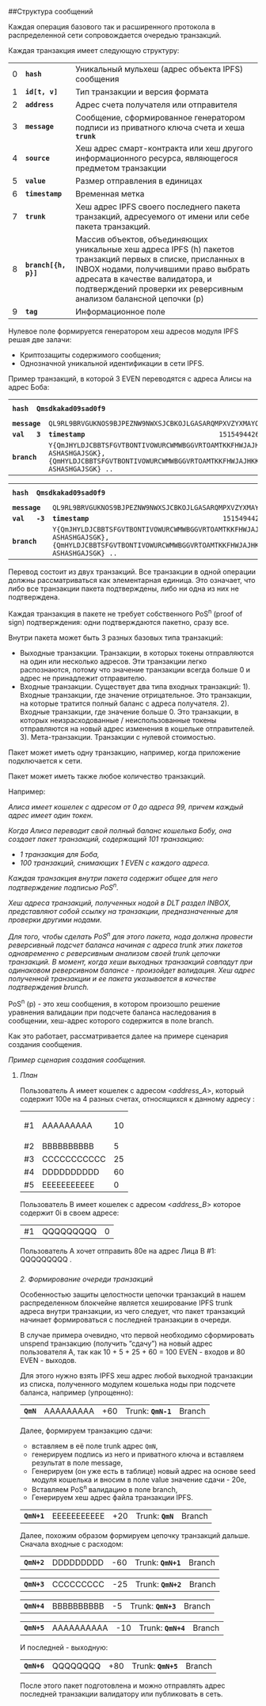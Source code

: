##Структура сообщений 

Каждая операция базового так и расширенного протокола в распределенной сети сопровождается очередью транзакций. 

Каждая транзакция имеет следующую структуру:

<table>
  <tr>
   <td>0
   </td>
   <td><strong><code>hash</code></strong>
   </td>
   <td>Уникальный мульхеш (адрес объекта IPFS) сообщения
   </td>
  </tr>
  <tr>
   <td>1
   </td>
   <td><strong><code>id[t, v]</code></strong>
   </td>
   <td>Тип транзакции и версия формата
   </td>
  </tr>
  <tr>
   <td>2
   </td>
   <td><strong><code>address</code></strong>
   </td>
   <td>Адрес счета получателя или отправителя
   </td>
  </tr>
  <tr>
   <td>3
   </td>
   <td><strong><code>message</code></strong>
   </td>
   <td>Сообщение, сформированное генератором подписи из приватного ключа счета и хеша <strong><code>trunk</code></strong>
   </td>
  </tr>
  <tr>
   <td>4
   </td>
   <td><strong><code>source</code></strong>
   </td>
   <td>Хеш адрес смарт-контракта или хеш другого информационного ресурса, являющегося предметом транзакции
   </td>
  </tr>
  <tr>
   <td>5
   </td>
   <td><strong><code>value</code></strong>
   </td>
   <td>Размер отправления в единицах 
   </td>
  </tr>
  <tr>
   <td>6
   </td>
   <td><strong><code>timestamp</code></strong>
   </td>
   <td>Временная метка
   </td>
  </tr>
  <tr>
   <td>7
   </td>
   <td><strong><code>trunk</code></strong>
   </td>
   <td>Хеш адрес IPFS своего последнего пакета  транзакций, адресуемого от имени или себе пакета транзакций.
   </td>
  </tr>
  <tr>
   <td>8
   </td>
   <td><strong><code>branch[{h, p}]</code></strong>
   </td>
   <td>Массив объектов,  объединяющих уникальные хеш адреса IPFS  (h) пакетов транзакций первых в списке,  присланных в INBOX нодами, получившими право выбрать адресата в качестве валидатора, и подтверждений проверки их реверсивным анализом балансной цепочки (p)
   </td>
  </tr>
  <tr>
   <td>9
   </td>
   <td><strong><code>tag</code></strong>
   </td>
   <td>Информационное поле
   </td>
  </tr>
</table>



Нулевое поле формируется генератором хеш адресов модуля IPFS решая две залачи:



*   Криптозащиты содержимого сообщения;
*   Однозначной уникальной идентификации в сети IPFS.
   
Пример транзакций, в которой 3 EVEN переводятся с адреса Алисы на адрес Боба:

<table>
  <tr>
   <td>
<strong><code>hash</code></strong>
   </td>
   <td colspan="3" ><strong><code>Qmsdkakad09sad0f9</code></strong>
   </td>
   <td><strong><code>id</code></strong>
   </td>
   <td colspan="2" ><code>0x0001, 0x001</code>
   </td>
   <td><strong><code>addr</code></strong>
   </td>
   <td colspan="2" ><code>JHYLDJCBBTSFGVTBONTIVOWURCWMWBGGVRTOAMTKKFHWJAJHKKPWEYTAVDXMUSJBIUYEVZMO9LXBWHTUZ</code>
   </td>
  </tr>
  <tr>
   <td colspan="2" ><strong><code>message</code></strong>
   </td>
   <td colspan="3" ><code>QL9RL9BRVGUKNOS9BJPEZNW9NWXSJCBKOJLGASARQMPXVZYXMAYOJDXTSNRX9KMWZNTJRZMONURODNXSD</code>
   </td>
   <td><strong><code>src</code></strong>
   </td>
   <td colspan="4" ><code>YDDQVGFO9OTJQSRGESYLPWLIDYBTFHUFQJ9HINVQVJMIKCHXBRNNOO9EZXGDOYJZPCPCZUARJ9IXA9999</code>
   </td>
  </tr>
  <tr>
   <td><strong><code>val</code></strong>
   </td>
   <td><strong><code>3</code></strong>
   </td>
   <td><strong><code>timestamp</code></strong>
   </td>
   <td>
        <code>1515494426</code>
   </td>
   <td colspan="2" ><strong><code>trunk</code></strong>
   </td>
   <td colspan="4" ><code>QmAsaskakad09sad0f9</code>
   </td>
  </tr>
  <tr>
   <td colspan="2" ><strong><code>branch</code></strong>
   </td>
   <td colspan="2" >
<code>Y{QmJHYLDJCBBTSFGVTBONTIVOWURCWMWBGGVRTOAMTKKFHWJAJHKKPWEYTAVDXMUSJBIUYEVZMO9LXBWHTUZ, ASHASHGAJSGK}, {QmHYLDJCBBTSFGVTBONTIVOWURCWMWBGGVRTOAMTKKFHWJAJHKKPWEYTAVDXMUSJBIUYEVZMO9LXBWHTUZ, ASHASHGAJSGK} ..</code>
   </td>
   <td colspan="2" ><strong><code>tag</code></strong>
   </td>
   <td colspan="4" ><code>TEST_TRANSAC</code>
   </td>
  </tr>
</table>



<table>
  <tr>
   <td><strong><code>hash</code></strong>
   </td>
   <td colspan="3" ><strong><code>Qmsdkakad09sad0f9</code></strong>
   </td>
   <td><strong><code>id</code></strong>
   </td>
   <td colspan="2" ><code>0x0001, 0x001</code>
   </td>
   <td><strong><code>addr</code></strong>
   </td>
   <td colspan="2" ><code>AJSAJKHSNXABONTIVOWURCWMWBGGVRTOAMTKKFHWJAJHKKPWEYTAVDXM</code>
   </td>
  </tr>
  <tr>
   <td colspan="2" ><strong><code>message</code></strong>
   </td>
   <td colspan="3" ><code>QL9RL9BRVGUKNOS9BJPEZNW9NWXSJCBKOJLGASARQMPXVZYXMAYOJDXTSNRX9KMWZNTJRZMONURODNXSD</code>
   </td>
   <td><strong><code>src</code></strong>
   </td>
   <td colspan="4" ><code>YDDQVGFO9OTJQSRGESYLPWLIDYBTFHUFQJ9HINVQVJMIKCHXBRNNOO9EZXGDOYJZPCPCZUARJ9IXA9999</code>
   </td>
  </tr>
  <tr>
   <td><strong><code>val</code></strong>
   </td>
   <td><strong><code>-3</code></strong>
   </td>
   <td><strong><code>timestamp</code></strong>
   </td>
   <td>
        <code>1515494426</code>
   </td>
   <td colspan="2" ><strong><code>trunk</code></strong>
   </td>
   <td colspan="4" ><code>QmAsaskakad09sad0f9</code>
   </td>
  </tr>
  <tr>
   <td colspan="2" ><strong><code>branch</code></strong>
   </td>
   <td colspan="2" >
<code>Y{QmJHYLDJCBBTSFGVTBONTIVOWURCWMWBGGVRTOAMTKKFHWJAJHKKPWEYTAVDXMUSJBIUYEVZMO9LXBWHTUZ, ASHASHGAJSGK}, {QmHYLDJCBBTSFGVTBONTIVOWURCWMWBGGVRTOAMTKKFHWJAJHKKPWEYTAVDXMUSJBIUYEVZMO9LXBWHTUZ, ASHASHGAJSGK} ..</code>
   </td>
   <td colspan="2" ><strong><code>tag</code></strong>
   </td>
   <td colspan="4" ><code>TEST_TRANSAC</code>
   </td>
  </tr>
</table>

Перевод состоит из двух транзакций. Все транзакции в одной операции должны рассматриваться как элементарная единица. Это означает, что либо все транзакции пакета подтверждены, либо ни одна из них не подтверждена. 

Каждая транзакция в пакете не требует собственного PoS<sup>n</sup> (proof  of sign) подтверждения: одни подтверждаются пакетно, сразу все. 

Внутри пакета может быть 3 разных базовых типа транзакций:
*   Выходные транзакции. Транзакции, в которых токены отправляются на один или несколько адресов. Эти транзакции легко распознаются, потому что значение транзакции всегда больше 0 и адрес не принадлежит отправителю. 
*   Входные транзакции. Существует два типа входных транзакций: 
 1). Входные транзакции, где значение отрицательное. Это транзакции, на которые тратится полный баланс с адреса получателя. 
 2). Входные транзакции, где значение больше 0. Это транзакции, в которых неизрасходованные / неиспользованные токены  отправляются на новый адрес изменения в кошельке отправителей. 
 3). Мета-транзакции. Транзакции с нулевой стоимостью. 

Пакет может иметь одну транзакцию, например, когда приложение подключается к сети. 

Пакет может иметь также любое количество транзакций. 

Например:

*Алиса имеет кошелек с адресом от 0 до адреса 99, причем каждый адрес имеет один токен.*

*Когда Алиса переводит свой полный баланс кошелька Бобу, она создает пакет транзакций, содержащий 101 транзакцию:*
*   *1 транзакция для Боба,*
*   *100 транзакций, снимающих 1 EVEN с каждого адреса.*

*Каждая транзакция внутри пакета  содержит общее для него подтверждение подписью PoS<sup>n</sup>.*

*Хеш адреса транзакций, полученных нодой в DLT раздел INBOX, представляют собой ссылку на транзакции, предназначенные для проверки другими нодами.* 

*Для того, чтобы сделать PoS<sup>n</sup> для этого пакета, нода должна провести реверсивный подсчет баланса начиная с адреса trunk этих пакетов одновременно с реверсивным анализом своей trunk цепочки транзакций. В момент, когда хеши выходных транзакций совпадут при одинаковом реверсивном балансе - произойдет валидация. Хеш адрес полученной транзакции и ее пакета указывается в качестве подтверждения brunch.*

PoS<sup>n</sup> (p) - это хеш сообщения, в котором произошло решение уравнения валидации при подсчете баланса наследования в сообщении, хеш-адрес которого содержится в поле branch. 

Как это работает, рассматривается  далее на примере сценария создания сообщения.


_Пример сценария создания сообщения._

1. _План_

    Пользователь А имеет кошелек с адресом <_address_A_>, который содержит 100e на 4 разных счетах, относящихся к данному адресу :


   <table>
    <tr>
     <td>
#1
   </td>
   <td>
    AAAAAAAAA
   </td>
   <td>10
   </td>
  </tr>
  <tr>
   <td>#2
   </td>
   <td>
    BBBBBBBBBB
   </td>
   <td>5
   </td>
  </tr>
  <tr>
   <td>#3
   </td>
   <td>
    CCCCCCCCCCC
   </td>
   <td>25
   </td>
  </tr>
  <tr>
   <td>#4
   </td>
   <td>
    DDDDDDDDDD
   </td>
   <td>60
   </td>
  </tr>
  <tr>
   <td>#5
   </td>
   <td>
    EEEEEEEEEEE
   </td>
   <td>0
   </td>
  </tr>
</table>



Пользователь B имеет кошелек с адресом <_address_B_> которое содержит 0i в своем адресе:


<table>
  <tr>
   <td>#1
   </td>
   <td>
    QQQQQQQQQ
   </td>
   <td>0
   </td>
  </tr>
</table>

Пользователь А хочет отправить 80e на адрес Лица В #1:  QQQQQQQQQ .


### 

_2. Формирование  очереди транзакций_


Особенностью защиты целостности цепочки транзакций в нашем распределенном блокчейне является хеширование IPFS trunk адреса внутри транзакции, из чего следует, что пакет транзакций начинает формироваться с последней транзакции в очереди. 

В случае примера очевидно, что первой необходимо сформировать unspend транзакцию (получить ”сдачу”) на новый адрес пользователя A, так как 10 + 5 + 25 + 60 = 100 EVEN - входов и 80 EVEN - выходов. 

Для этого нужно взять IPFS хеш адрес любой выходной транзакции из списка, полученного модулем кошелька ноды при подсчете баланса, например (упрощенно):

<table>
  <tr>
   <td><strong><code>QmN</code></strong>
   </td>
   <td>
    AAAAAAAAA
   </td>
   <td>
    +60
   </td>
   <td>Trunk: <strong><code>QmN-1</code></strong>
   </td>
   <td>Branch
   </td>
  </tr>
</table>

Далее, формируем транзакцию сдачи:  

* вставляем в её поле trunk адрес <code>QmN</code></strong>,
* генерируем подпись из него и приватного ключа и вставляем результат в поле message,
* Генерируем (он уже есть в таблице) новый адрес на основе seed модуля кошелька и вносим в поле value значение сдачи - 20e,
* Вставляем  PoS<sup>n   </sup>валидацию в поле branch,
* Генерируем хеш адрес файла транзакции IPFS.

<table>
  <tr>
   <td>
<strong><code>QmN+1</code></strong>
   </td>
   <td>
    EEEEEEEEEEE
   </td>
   <td>
    +20
   </td>
   <td>Trunk: <strong><code>QmN</code></strong>
   </td>
   <td>Branch
   </td>
  </tr>
</table>

Далее, похожим образом формируем цепочку транзакций дальше. 
Сначала входные с расходом:

<table>
  <tr>
   <td><strong><code>QmN+2</code></strong>
   </td>
   <td>
    DDDDDDDDD
   </td>
   <td>
    -60
   </td>
   <td>Trunk: <strong><code>QmN+1</code></strong>
   </td>
   <td>Branch
   </td>
  </tr>
</table>



<table>
  <tr>
   <td><strong><code>QmN+3</code></strong>
   </td>
   <td>
    CCCCCCCCC
   </td>
   <td>
    -25
   </td>
   <td>Trunk: <strong><code>QmN+2</code></strong>
   </td>
   <td>Branch
   </td>
  </tr>
</table>



<table>
  <tr>
   <td><strong><code>QmN+4</code></strong>
   </td>
   <td>
    BBBBBBBBBB
   </td>
   <td>
    -5
   </td>
   <td>Trunk: <strong><code>QmN+3</code></strong>
   </td>
   <td>Branch
   </td>
  </tr>
</table>



<table>
  <tr>
   <td><strong><code>QmN+5</code></strong>
   </td>
   <td>
    AAAAAAAAAA
   </td>
   <td>
    -10
   </td>
   <td>Trunk: <strong><code>QmN+4</code></strong>
   </td>
   <td>Branch
   </td>
  </tr>
</table>

И последней - выходную:  

<table>
  <tr>
   <td><strong><code>QmN+6</code></strong>
   </td>
   <td>
    QQQQQQQQ
   </td>
   <td>
    +80
   </td>
   <td>Trunk: <strong><code>QmN+5</code></strong>
   </td>
   <td>Branch
   </td>
  </tr>
</table>


После этого пакет подготовлена и можно отправлять адрес последней транзакции валидатору или публиковать в сеть.



